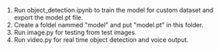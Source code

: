 1. Run object_detection.ipynb to train the model for custom dataset and export the model.pt file.
2. Create a foldel nammed "model" and put "model.pt" in this folder.
3. Run image.py for testing from test images.
4. Run video.py for real time object detection and voice output.
